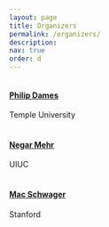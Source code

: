 ```yaml
---
layout: page
title: Organizers
permalink: /organizers/
description:
nav: true
order: d
---
```





<div class="row justify-content-sm-center">
    <div class="col-sm-3 mt-3 mt-md-0">
        <img class="img-fluid rounded z-depth-1" src="{{ '/assets/organizers/philip.jpg' | relative_url }}" alt="" title="example image"/>
    </div>
    <div class="col-sm-8 mt-3 mt-md-0">
    <h4> <a href="https://sites.temple.edu/pdames/">Philip Dames</a> </h4>
    Temple University
    </div>
</div>

<br>

<div class="row justify-content-sm-center">
    <div class="col-sm-3 mt-3 mt-md-0">
        <img class="img-fluid rounded z-depth-1" src="{{ '/assets/organizers/negar.jpg' | relative_url }}" alt="" title="example image"/>
    </div>
    <div class="col-sm-8 mt-3 mt-md-0">
    <h4> <a href="http://negar.web.illinois.edu/">Negar Mehr</a> </h4>
    UIUC
    </div>
</div>

<br>

<div class="row justify-content-sm-center">
    <div class="col-sm-3 mt-3 mt-md-0">
        <img class="img-fluid rounded z-depth-1" src="{{ '/assets/organizers/Mac.jpg' | relative_url }}" alt="" title="example image"/>
    </div>
    <div class="col-sm-8 mt-3 mt-md-0">
    <h4> <a href="https://web.stanford.edu/~schwager/">Mac Schwager</a> </h4>
    Stanford
    </div>
</div>
